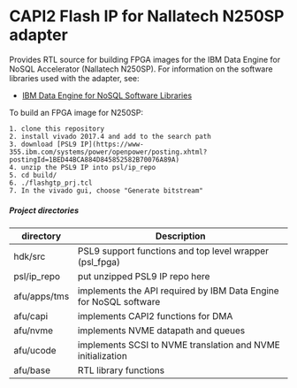 CAPI2 Flash IP for Nallatech N250SP adapter
============================================

Provides RTL source for building FPGA images for the IBM Data Engine for NoSQL Accelerator (Nallatech N250SP).  For information on the software libraries used with the adapter, see:

* [IBM Data Engine for NoSQL Software Libraries](https://github.com/open-power/capiflash)

To build an FPGA image for N250SP:
```
1. clone this repository
2. install vivado 2017.4 and add to the search path
3. download [PSL9 IP](https://www-355.ibm.com/systems/power/openpower/posting.xhtml?postingId=1BED44BCA884D845852582B70076A89A)
4. unzip the PSL9 IP into psl/ip_repo
5. cd build/
6. ./flashgtp_prj.tcl
7. In the vivado gui, choose "Generate bitstream"
```
##### Project directories

|directory    | Description |
|-------------|-------------|
|hdk/src      | PSL9 support functions and top level wrapper (psl_fpga) |
|psl/ip_repo  | put unzipped PSL9 IP repo here |
|afu/apps/tms | implements the API required by IBM Data Engine for NoSQL software |
|afu/capi     | implements CAPI2 functions for DMA |
|afu/nvme     | implements NVME datapath and queues |
|afu/ucode    | implements SCSI to NVME translation and NVME initialization |
|afu/base     | RTL library functions |

